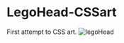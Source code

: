 # LegoHead-CSSart
First attempt to CSS art.
![legoHead](https://user-images.githubusercontent.com/97525209/166161634-44000a4c-fccf-4c57-9f27-ad314a2a6cd6.png)
